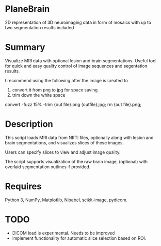 # PlaneBrain
2D representation of 3D neuroimaging data in form of mosaics with up to two segmentation results included

# Summary
Visualize MRI data with optional lesion and brain segmentations. Useful tool for quick and easy quality control of image sequences and segentation results. 

I recommend using the following after the image is created to 
1) convert it from png to jpg for space saving
2) trim down the white space

convert -fuzz 15% -trim {out file}.png {outfile}.jpg; rm {out file}.png;

# Description

This script loads MRI data from NIfTI files, optionally along with lesion and brain segmentations, and visualizes slices of these images. 

Users can specify slices to view and adjust image quality. 

The script supports visualization of the raw brain image, (optional) with overlaid segmentation outlines if provided.

# Requires

Python 3, NumPy, Matplotlib, Nibabel, scikit-image, pydicom.

# TODO
- DICOM load is experimental. Needs to be improved
- Implement functionality for automatic slice selection based on ROI.